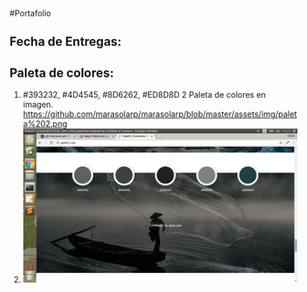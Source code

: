 #Portafolio


Fecha de Entregas:
--------------------------
Paleta de colores:
--------------------------
1. #393232, #4D4545, #8D6262, #ED8D8D
2 Paleta de colores en imagen. https://github.com/marasolarp/marasolarp/blob/master/assets/img/paleta%202.png
3. <img src="assets/img/patela 3.png" alt="">

